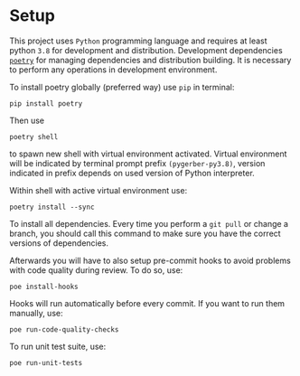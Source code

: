 # Setup

This project uses `Python` programming language and requires at least python `3.8` for
development and distribution. Development dependencies
[`poetry`](https://pypi.org/project/poetry/) for managing dependencies and distribution
building. It is necessary to perform any operations in development environment.

To install poetry globally (preferred way) use `pip` in terminal:

```
pip install poetry
```

Then use

```
poetry shell
```

to spawn new shell with virtual environment activated. Virtual environment will be
indicated by terminal prompt prefix `(pygerber-py3.8)`, version indicated in prefix
depends on used version of Python interpreter.

Within shell with active virtual environment use:

```
poetry install --sync
```

To install all dependencies. Every time you perform a `git pull` or change a branch, you
should call this command to make sure you have the correct versions of dependencies.

Afterwards you will have to also setup pre-commit hooks to avoid problems with code
quality during review. To do so, use:

```
poe install-hooks
```

Hooks will run automatically before every commit. If you want to run them manually, use:

```
poe run-code-quality-checks
```

To run unit test suite, use:

```
poe run-unit-tests
```
